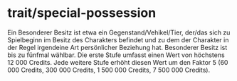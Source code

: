 # trait/special-possession

Ein Besonderer Besitz ist etwa ein Gegenstand/Vehikel/Tier, der/das sich zu Spielbeginn im Besitz des Charakters befindet und zu dem der Charakter in der Regel irgendeine Art persönlicher Beziehung hat. Besonderer Besitz ist bis zu fünfmal wählbar. Die erste Stufe umfasst einen Wert von höchstens 12 000 Credits. Jede weitere Stufe erhöht diesen Wert um den Faktor 5 (60 000 Credits, 300 000 Credits, 1 500 000 Credits, 7 500 000 Credits).
